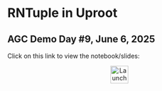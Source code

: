 # RNTuple in Uproot
## AGC Demo Day #9, June 6, 2025

Click on this link to view the notebook/slides:

<p align="center">
  <a href="https://ariostas-talks.github.io/2025-06-06_agc_demoday_uproot/lab/index.html?path=slides.ipynb">
    <img src="https://jupyterlite.readthedocs.io/en/latest/_static/badge.svg" alt="Launch JupyterLite" height="40">
  </a>
</p>
